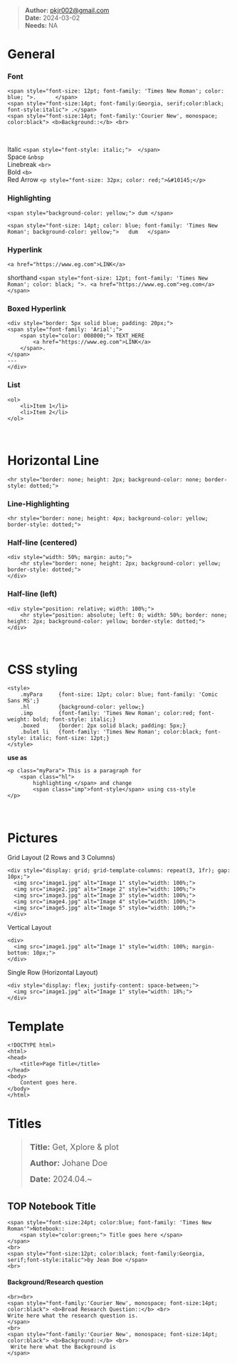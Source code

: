 > **Author:** pkjr002@gmail.com  
> **Date:** 2024-03-02   
> **Needs:** NA

# General
### Font 
```
<span style="font-size: 12pt; font-family: 'Times New Roman'; color: blue; ">.      </span>  
<span style="font-size:14pt; font-family:Georgia, serif;color:black;  font-style:italic"> .</span>  
<span style="font-size:14pt; font-family:'Courier New', monospace; color:black"> <b>Background::</b> <br>
```
<br>

Italic `<span style="font-style: italic;">  </span>`  
Space `&nbsp`  
Linebreak `<br>`  
Bold `<b>`  
Red Arrow `<p style="font-size: 32px; color: red;">&#10145;</p>`  


### Highlighting 
```
<span style="background-color: yellow;"> dum </span>
```
```
<span style="font-size: 14pt; color: blue; font-family: 'Times New Roman'; background-color: yellow;">   dum   </span>
```  


### Hyperlink
```
<a href="https://www.eg.com">LINK</a>
```
shorthand `<span style="font-size: 12pt; font-family: 'Times New Roman'; color: black; ">. <a href="https://www.eg.com">eg.com</a> </span>` 


### Boxed Hyperlink
```
<div style="border: 5px solid blue; padding: 20px;">
<span style="font-family: 'Arial';">
    <span style="color: 008000;"> TEXT_HERE  
	    <a href="https://www.eg.com">LINK</a> 
    </span>.
</span>
---
</div>
```

### List
```
<ol>
    <li>Item 1</li>
    <li>Item 2</li>
</ol>
```

<br>

# Horizontal Line
```
<hr style="border: none; height: 2px; background-color: none; border-style: dotted;">
```
### Line-Highlighting
```
<hr style="border: none; height: 4px; background-color: yellow; border-style: dotted;">
```

### Half-line (centered)
```
<div style="width: 50%; margin: auto;">
    <hr style="border: none; height: 2px; background-color: yellow; border-style: dotted;">
</div>
```

### Half-line (left)
```
<div style="position: relative; width: 100%;">
    <hr style="position: absolute; left: 0; width: 50%; border: none; height: 2px; background-color: yellow; border-style: dotted;">
</div>
```

<br>

# CSS styling
```
<style>
    .myPara     {font-size: 12pt; color: blue; font-family: 'Comic Sans MS';}
    .hl         {background-color: yellow;}
    .imp        {font-family: 'Times New Roman'; color:red; font-weight: bold; font-style: italic;}
    .boxed      {border: 2px solid black; padding: 5px;}
    .bulet li   {font-family: 'Times New Roman'; color:black; font-style: italic; font-size: 12pt;}
</style>
```
**use as**  
```
<p class="myPara"> This is a paragraph for 
    <span class="hl"> 
        highlighting </span> and change 
        <span class="imp">font-style</span> using css-style
</p>
```

<br>

# Pictures  
Grid Layout (2 Rows and 3 Columns)  
```
<div style="display: grid; grid-template-columns: repeat(3, 1fr); gap: 10px;">
  <img src="image1.jpg" alt="Image 1" style="width: 100%;">
  <img src="image2.jpg" alt="Image 2" style="width: 100%;">
  <img src="image3.jpg" alt="Image 3" style="width: 100%;">
  <img src="image4.jpg" alt="Image 4" style="width: 100%;">
  <img src="image5.jpg" alt="Image 5" style="width: 100%;">
</div>  
```

Vertical Layout
```
<div>
  <img src="image1.jpg" alt="Image 1" style="width: 100%; margin-bottom: 10px;">
</div>
```  

Single Row (Horizontal Layout)  
```
<div style="display: flex; justify-content: space-between;">
  <img src="image1.jpg" alt="Image 1" style="width: 18%;">
</div>
```


# Template
```
<!DOCTYPE html>
<html>
<head>
    <title>Page Title</title>
</head>
<body>
    Content goes here.
</body>
</html>
```

# Titles
<blockquote style="font-size: 18px; line-height: 2;">
  <strong>Title:</strong> Get, Xplore & plot <br>
  <strong>Author:</strong> Johane Doe <br>
  <strong>Date:</strong> 2024.04.~<br>
</blockquote>

## TOP Notebook Title
```
<span style="font-size:24pt; color:blue; font-family: 'Times New Roman'">Notebook:: 
    <span style="color:green;"> Title goes here </span>
</span>
<br>
<span style="font-size:12pt; color:black; font-family:Georgia, serif;font-style:italic">by Jean Doe </span>
<br>
```

#### Background/Research question
```
<br><br>  
<span style="font-family:'Courier New', monospace; font-size:14pt; color:black"> <b>Broad Research Question::</b> <br>  
Write here what the research question is.
</span>
<br>
<span style="font-family:'Courier New', monospace; font-size:14pt; color:black"> <b>Background::</b> <br>
 Write here what the Background is
</span>
```